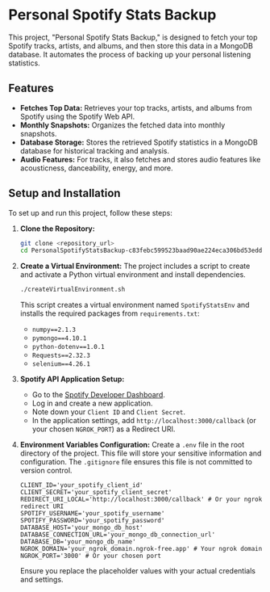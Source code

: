 # Personal Spotify Stats Backup

This project, "Personal Spotify Stats Backup," is designed to fetch your top Spotify tracks, artists, and albums, and then store this data in a MongoDB database. It automates the process of backing up your personal listening statistics.

## Features

* **Fetches Top Data:** Retrieves your top tracks, artists, and albums from Spotify using the Spotify Web API.
* **Monthly Snapshots:** Organizes the fetched data into monthly snapshots.
* **Database Storage:** Stores the retrieved Spotify statistics in a MongoDB database for historical tracking and analysis.
* **Audio Features:** For tracks, it also fetches and stores audio features like acousticness, danceability, energy, and more.

## Setup and Installation

To set up and run this project, follow these steps:

1.  **Clone the Repository:**
    ```bash
    git clone <repository_url>
    cd PersonalSpotifyStatsBackup-c83febc599523baad90ae224eca306bd53eddc4c
    ```

2.  **Create a Virtual Environment:**
    The project includes a script to create and activate a Python virtual environment and install dependencies.
    ```bash
    ./createVirtualEnvironment.sh
    ```
    This script creates a virtual environment named `SpotifyStatsEnv` and installs the required packages from `requirements.txt`:
    * `numpy==2.1.3`
    * `pymongo==4.10.1`
    * `python-dotenv==1.0.1`
    * `Requests==2.32.3`
    * `selenium==4.26.1`

3.  **Spotify API Application Setup:**
    * Go to the [Spotify Developer Dashboard](https://developer.spotify.com/dashboard/).
    * Log in and create a new application.
    * Note down your `Client ID` and `Client Secret`.
    * In the application settings, add `http://localhost:3000/callback` (or your chosen `NGROK_PORT`) as a Redirect URI.

4.  **Environment Variables Configuration:**
    Create a `.env` file in the root directory of the project. This file will store your sensitive information and configuration. The `.gitignore` file ensures this file is not committed to version control.
    ```
    CLIENT_ID='your_spotify_client_id'
    CLIENT_SECRET='your_spotify_client_secret'
    REDIRECT_URI_LOCAL='http://localhost:3000/callback' # Or your ngrok redirect URI
    SPOTIFY_USERNAME='your_spotify_username'
    SPOTIFY_PASSWORD='your_spotify_password'
    DATABASE_HOST='your_mongo_db_host'
    DATABASE_CONNECTION_URL='your_mongo_db_connection_url'
    DATABASE_DB='your_mongo_db_name'
    NGROK_DOMAIN='your_ngrok_domain.ngrok-free.app' # Your ngrok domain
    NGROK_PORT='3000' # Or your chosen port
    ```
    Ensure you replace the placeholder values with your actual credentials and settings.

